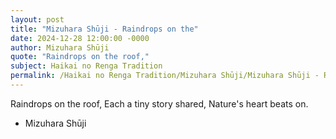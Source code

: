 ```yaml
---
layout: post
title: "Mizuhara Shūji - Raindrops on the"
date: 2024-12-28 12:00:00 -0000
author: Mizuhara Shūji
quote: "Raindrops on the roof,"
subject: Haikai no Renga Tradition
permalink: /Haikai no Renga Tradition/Mizuhara Shūji/Mizuhara Shūji - Raindrops on the
---
```


Raindrops on the roof,
Each a tiny story shared,
Nature's heart beats on.

- Mizuhara Shūji
